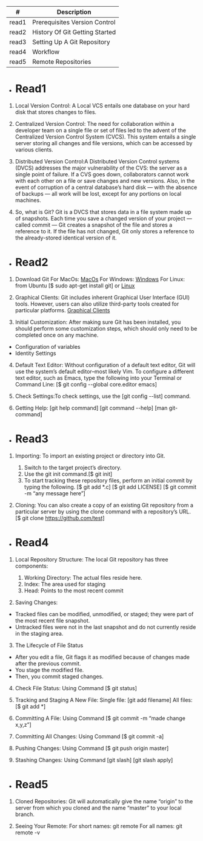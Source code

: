 |#|Description|
|---|---|
|read1|Prerequisites Version Control|
|read2|History Of Git Getting Started|
|read3|Setting Up A Git Repository|
|read4|Workflow|
|read5|Remote Repositories|

* # Read1
1. Local Version Control: A Local VCS entails one database on your hard disk that stores changes to files.

2. Centralized Version Control: The need for collaboration within a developer team on a single file or set of files led to the advent of the Centralized Version Control System (CVCS). This system entails a single server storing all changes and file versions, which can be accessed by various clients. 

3. Distributed Version Control:A Distributed Version Control systems (DVCS) addresses the major vulnerability of the CVS: the server as a single point of failure. If a CVS goes down, collaborators cannot work with each other on a file or save changes and new versions. Also, in the event of corruption of a central database’s hard disk — with the absence of backups — all work will be lost, except for any portions on local machines.

4. So, what is Git?
Git is a DVCS that stores data in a file system made up of snapshots. Each time you save a changed version of your project — called commit — Git creates a snapshot of the file and stores a reference to it. If the file has not changed, Git only stores a reference to the already-stored identical version of it.


* # Read2
1. Download Git 
 For MacOs: [MacOs](http://git-scm.com/download/mac)
 For Windows: [Windows](https://desktop.github.com/)
 For Linux: from Ubuntu [$ sudo apt-get install git] or
  [Linux](http://git-scm.com/download/linux)

2. Graphical Clients: Git includes inherent Graphical User Interface (GUI) tools. However, users can also utilize third-party tools created for particular platforms.
[Graphical Clients](https://git-scm.com/downloads/guis)

3. Initial Customization: After making sure Git has been installed, you should perform some customization steps, which should only need to be completed once on any machine. 
* Configuration of variables
* Identity Settings

4. Default Text Editor: Without configuration of a default text editor, Git will use the system’s default editor–most likely Vim. To configure a different text editor, such as Emacs, type the following into your Terminal or Command Line:
[$ git config --global core.editor emacs]

5. Check Settings:To check settings, use the [git config --list] command.

6. Getting Help: 
[git help command]
[git command --help]
[man git-command]


* # Read3
1. Importing: To import an existing project or directory into Git.
   1. Switch to the target project’s directory.
   2. Use the git init command.[$ git init]
   3. To start tracking these repository files, perform an initial commit by typing the following.
   [$ git add *.c]
   [$ git add LICENSE]
   [$ git commit -m “any message here”]

2. Cloning: You can also create a copy of an existing Git repository from a particular server by using the clone command with a repository’s URL.
[$ git clone https://github.com/test]


* # Read4
1. Local Repository Structure: The local Git repository has three components:
   1. Working Directory: The actual files reside here.
   2. Index: The area used for staging
   3. Head: Points to the most recent commit

2. Saving Changes:
* Tracked files can be modified, unmodified, or staged; they were part of the most recent file snapshot.
* Untracked files were not in the last snapshot and do not currently reside in the staging area.

3. The Lifecycle of File Status
* After you edit a file, Git flags it as modified because of changes made after the previous commit.
* You stage the modified file.
* Then, you commit staged changes.

4. Check File Status: Using Command [$ git status]

5. Tracking and Staging A New File: 
Single file: [git add filename]
All files: [$ git add *]

6. Committing A File: Using Command [$ git commit -m “made change x,y,z”]

7. Committing All Changes: Using Command [$ git commit -a]

8. Pushing Changes: Using Command [$ git push origin master]

9. Stashing Changes: Using Command [git slash] [git slash apply]
* # Read5
1. Cloned Repositories: Git will automatically give the name “origin” to the server from which you cloned and the name “master” to your local branch.

2. Seeing Your Remote: 
For short names: git remote 
For all names: git remote -v

